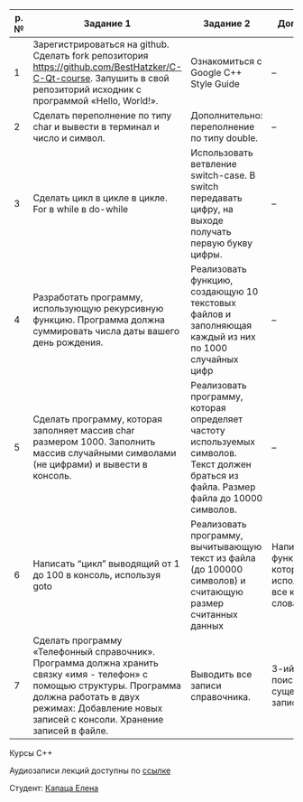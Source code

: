 | p. № | Задание 1 | Задание 2 | Допзадание | Статус |
| ------------- | ------------- | ------------- | ------------- | ------------- | 
| 1 | Зарегистрироваться на github. Сделать fork репозитория https://github.com/BestHatzker/C-C-Qt-course. Запушить в свой репозиторий исходник c программой «Hello, World!». | Ознакомиться с Google C++ Style Guide | – | ✓
| 2 | Сделать переполнение по типу char и вывести в терминал и число и символ. | Дополнительно: переполнение по типу double. | – | ✓
| 3 | Сделать цикл в цикле в цикле. For в while в do-while | Использовать ветвление switch-case. В switch передавать цифру, на выходе получать первую букву цифры. | – | ✓
| 4 | Разработать программу, использующую рекурсивную функцию. Программа должна суммировать числа даты вашего день рождения. | Реализовать функцию, создающую 10 текстовых файлов и заполняющая каждый из них по 1000 случайных цифр | – | ✓
| 5 | Сделать программу, которая заполняет массив char размером 1000. Заполнить массив случайными символами (не цифрами) и вывести в консоль. | Реализовать программу, которая определяет частоту используемых символов. Текст должен браться из файла. Размер файла до 10000 символов. | – | ✓
| 6 | Написать “цикл” выводящий от 1 до 100 в консоль, используя goto | Реализовать программу, вычитывающую текст из файла (до 100000 символов) и считающую размер считанных данных | Написать функцию, в которой вы используете все ключевые слова Си. | ✓
| 7 | Сделать программу «Телефонный справочник». Программа должна хранить связку «имя - телефон» с помощью структуры. Программа должна работать в двух режимах: Добавление новых записей с консоли. Хранение записей в файле. | Выводить все записи справочника. | 3-ий режим поиска существующей записи | ✓

Курсы С++

Аудиозаписи лекций доступны по [ссылке](https://cloud.mail.ru/public/3nZm/3XHt67D9m)

Студент: [Капаца Елена](https://vk.com/helenkapatsa)

